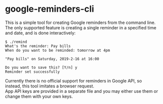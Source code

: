# google-reminders-cli

This is a simple tool for creating Google reminders from the command line.
The only supported feature is creating a single reminder in a specified time and 
date, and is done interactively:

```
$ ./remind 
What's the reminder: Pay bills
When do you want to be reminded: tomorrow at 4pm

"Pay bills" on Saturday, 2019-2-16 at 16:00

Do you want to save this? [Y/n] y
Reminder set successfully
```

Currently there is no official support for reminders in Google API, so instead, this 
tool imitates a browser request.  
App API keys are provided in a separate file and you may either use them or change them with 
your own keys.
